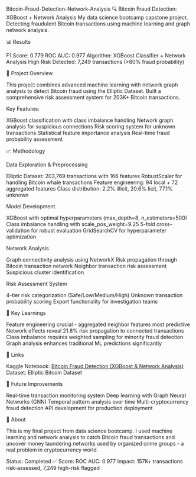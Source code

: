 Bitcoin-Fraud-Detection-Network-Analysis
🔍 Bitcoin Fraud Detection: XGBoost + Network Analysis
My data science bootcamp capstone project. Detecting fraudulent Bitcoin transactions using machine learning and graph network analysis.

📊 Results

F1 Score: 0.779
ROC AUC: 0.977
Algorithm: XGBoost Classifier + Network Analysis
High Risk Detected: 7,249 transactions (>80% fraud probability)

🚀 Project Overview

This project combines advanced machine learning with network graph analysis to detect Bitcoin fraud using the Elliptic Dataset. Built a comprehensive risk assessment system for 203K+ Bitcoin transactions.

Key Features:

XGBoost classification with class imbalance handling
Network graph analysis for suspicious connections
Risk scoring system for unknown transactions
Statistical feature importance analysis
Real-time fraud probability assessment


📈 Methodology

Data Exploration & Preprocessing

Elliptic Dataset: 203,769 transactions with 166 features
RobustScaler for handling Bitcoin whale transactions
Feature engineering: 94 local + 72 aggregated features
Class distribution: 2.2% illicit, 20.6% licit, 77.1% unknown

Model Development

XGBoost with optimal hyperparameters (max_depth=8, n_estimators=500)
Class imbalance handling with scale_pos_weight=9.25
5-fold cross-validation for robust evaluation
GridSearchCV for hyperparameter optimization

Network Analysis

Graph connectivity analysis using NetworkX
Risk propagation through Bitcoin transaction network
Neighbor transaction risk assessment
Suspicious cluster identification

Risk Assessment System

4-tier risk categorization (Safe/Low/Medium/High)
Unknown transaction probability scoring
Export functionality for investigation teams

🎯 Key Learnings

Feature engineering crucial - aggregated neighbor features most predictive
Network effects reveal 21.8% risk propagation to connected transactions
Class imbalance requires weighted sampling for minority fraud detection
Graph analysis enhances traditional ML predictions significantly


🔗 Links

Kaggle Notebook: [Bitcoin Fraud Detection (XGBoost & Network Analysis)](https://www.kaggle.com/code/oxspaceman/bitcoin-fraud-detection-xgboost-network-analysis)
Dataset: Elliptic Bitcoin Dataset

🚀 Future Improvements

 Real-time transaction monitoring system
 Deep learning with Graph Neural Networks (GNN)
 Temporal pattern analysis over time
 Multi-cryptocurrency fraud detection
 API development for production deployment

📝 About

This is my final project from data science bootcamp. I used machine learning and network analysis to catch Bitcoin fraud transactions and uncover money laundering networks used by organized crime groups - a real problem in cryptocurrency world.

Status: Completed ✅
Score:  ROC AUC: 0.977
Impact: 157K+ transactions risk-assessed, 7,249 high-risk flagged
